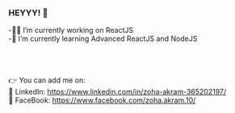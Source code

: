 ### HEYYY! 👋
<link rel="stylesheet" href="https://cdnjs.cloudflare.com/ajax/libs/font-awesome/4.7.0/css/font-awesome.min.css">
-👩‍💻 I’m currently working on ReactJS<br>
-🌱 I’m currently learning Advanced ReactJS and NodeJS<br>

  <br>
  <br>
  <br>
  
👉 You can add me on:<br>
🔵 LinkedIn: https://www.linkedin.com/in/zoha-akram-365202197/ <br> 
🔴 FaceBook: https://www.facebook.com/zoha.akram.10/ <br>

